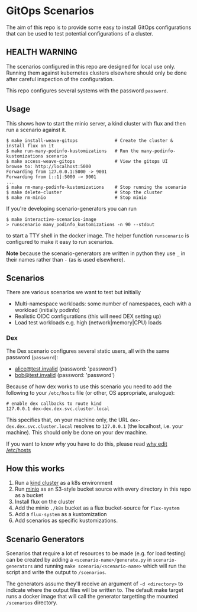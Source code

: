 # GitOps Scenarios

The aim of this repo is to provide some easy to install GitOps configurations that
can be used to test potential configurations of a cluster.

## HEALTH WARNING

The scenarios configured in this repo are designed for local use only. Running
them against kubernetes clusters elsewhere should only be done after careful
inspection of the configuration.

This repo configures several systems with the password `password`.


## Usage

This shows how to start the minio server, a kind cluster with flux and then
run a scenario against it.

```console
$ make install-weave-gitops              # Create the cluster & install flux on it
$ make run-many-podinfo-kustomizations   # Run the many-podinfo-kustomizations scenario
$ make access-weave-gitops               # View the gitops UI
browse to: http://localhost:5000
Forwarding from 127.0.0.1:5000 -> 9001
Forwarding from [::1]:5000 -> 9001
...
$ make rm-many-podinfo-kustomizations    # Stop running the scenario
$ make delete-cluster                    # Stop the cluster
$ make rm-minio                          # Stop minio
```

If you're developing scenario-generators you can run
```console
$ make interactive-scenarios-image
> runscenario many_podinfo_kustomizations -n 90 --stdout
```
to start a TTY shell in the docker image. The helper function `runscenario` is
configured to make it easy to run scenarios.

**Note** because the scenario-generators are written in python they use `_` in
their names rather than `-` (as is used elsewhere).


## Scenarios

There are various scenarios we want to test but initially

* Multi-namespace workloads: some number of namespaces, each with a workload
  (initially podinfo)
* Realistic OIDC configurations (this will need DEX setting up)
* Load test workloads e.g. high (network|memory|CPU) loads

### Dex

The Dex scenario configures several static users, all with the same password
(`password`):

* alice@test.invalid (password: 'password')
* bob@test.invalid (password: 'password')

Because of how dex works to use this scenario you need to add the following
to your `/etc/hosts` file (or other, OS appropriate, analogue):

```
# enable dex callbacks to route kind
127.0.0.1 dex-dex.dex.svc.cluster.local
```

This specifies that, on your machine only, the URL `dex-dex.dex.svc.cluster.local`
resolves to `127.0.0.1` (the localhost, i.e. your machine). This should only be
done on your dev machine.

If you want to know _why_ you have to do this, please read
[why edit /etc/hosts](./docs/why-edit-etc-hosts.md)


## How this works

1. Run a [kind cluster](https://kind.sigs.k8s.io/) as a k8s environment
2. Run [minio](https://docs.min.io/) as an S3-style bucket source with every directory in this
   repo as a bucket
3. Install flux on the cluster
4. Add the minio `./k8s` bucket as a flux bucket-source for `flux-system`
5. Add a `flux-system` as a kustomization
6. Add scenarios as specific kustomizations.

## Scenario Generators

Scenarios that require a lot of resources to be made (e.g. for load testing)
can be created by adding a `<scenario-name>/generate.py` in
`scenario-generators` and running `make scenario/<scenario-name>` which will
run the script and write the output to `/scenarios`.

The generators assume they'll receive an argument of `-d <directory>` to indicate
where the output files will be written to. The default make target runs a docker
image that will call the generator targetting the mounted `/scenarios` directory.
